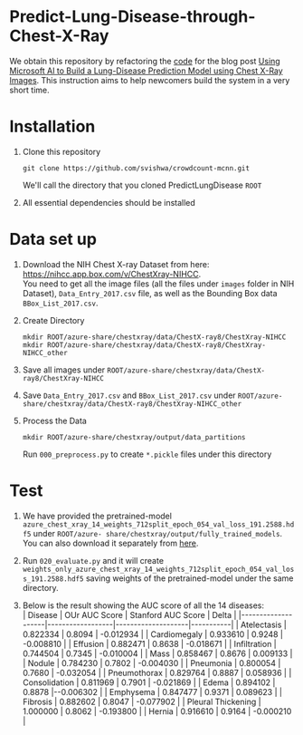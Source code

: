 # Predict-Lung-Disease-through-Chest-X-Ray
We obtain this repository by refactoring the [code](https://github.com/Azure/AzureChestXRay) for the blog post [Using Microsoft AI to Build a Lung-Disease Prediction Model using Chest X-Ray Images](https://blogs.technet.microsoft.com/machinelearning/2018/03/07/using-microsoft-ai-to-build-a-lung-disease-prediction-model-using-chest-x-ray-images/). This instruction aims to help newcomers build the system in a very short time.   
# Installation
1. Clone this repository
   ```Shell
   git clone https://github.com/svishwa/crowdcount-mcnn.git
   ```
   We'll call the directory that you cloned PredictLungDisease `ROOT`  
  
2. All essential dependencies should be installed  
# Data set up
1. Download the NIH Chest X-ray Dataset from here:  
   https://nihcc.app.box.com/v/ChestXray-NIHCC.  
   You need to get all the image files (all the files under `images` folder in NIH Dataset), `Data_Entry_2017.csv` file, as well as the      Bounding Box data `BBox_List_2017.csv`.  

2. Create Directory 
   ```Shell
   mkdir ROOT/azure-share/chestxray/data/ChestX-ray8/ChestXray-NIHCC
   mkdir ROOT/azure-share/chestxray/data/ChestX-ray8/ChestXray-NIHCC_other
   ```  
3. Save all images under `ROOT/azure-share/chestxray/data/ChestX-ray8/ChestXray-NIHCC`  

4. Save `Data_Entry_2017.csv` and `BBox_List_2017.csv` under `ROOT/azure-share/chestxray/data/ChestX-ray8/ChestXray-NIHCC_other`  

5. Process the Data
   ```Shell
   mkdir ROOT/azure-share/chestxray/output/data_partitions
   ```  
   Run `000_preprocess.py` to create `*.pickle` files under this directory 
# Test  
1. We have provided the pretrained-model `azure_chest_xray_14_weights_712split_epoch_054_val_loss_191.2588.hdf5` under `ROOT/azure- share/chestxray/output/fully_trained_models`. You can also download it separately from [here](https://chestxray.blob.core.windows.net/chestxraytutorial/tutorial_xray/chexray_14_weights_712split_epoch_054_val_loss_191.2588.hdf5).  

2. Run `020_evaluate.py` and it will create `weights_only_azure_chest_xray_14_weights_712split_epoch_054_val_loss_191.2588.hdf5` saving weights of the pretrained-model under the same directory.

3. Below is the result showing the AUC score of all the 14 diseases:  
   | Disease            | OUr AUC Score    | Stanford AUC Score | Delta     |
   |--------------------|------------------|--------------------|-----------|
   | Atelectasis        | 0.822334         | 0.8094             | -0.012934 |
   | Cardiomegaly       | 0.933610         | 0.9248             | -0.008810 |
   | Effusion           | 0.882471         | 0.8638             | -0.018671 |
   | Infiltration       | 0.744504         | 0.7345             | -0.010004 |
   | Mass               | 0.858467         | 0.8676             |  0.009133 |
   | Nodule             | 0.784230         | 0.7802             | -0.004030 |
   | Pneumonia          | 0.800054         | 0.7680             | -0.032054 |
   | Pneumothorax       | 0.829764         | 0.8887             |  0.058936 |
   | Consolidation      | 0.811969         | 0.7901             | -0.021869 |
   | Edema              | 0.894102         | 0.8878             |--0.006302 |
   | Emphysema          | 0.847477         | 0.9371             |  0.089623 |
   | Fibrosis           | 0.882602         | 0.8047             | -0.077902 |
   | Pleural Thickening | 1.000000         | 0.8062             | -0.193800 |
   | Hernia             | 0.916610         | 0.9164             | -0.000210 | 
